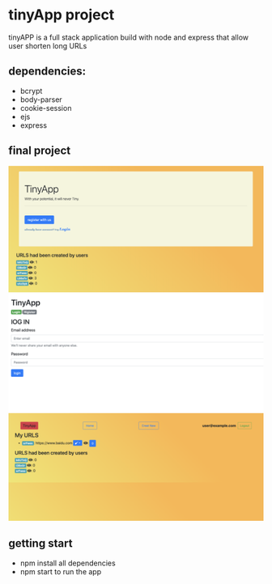 # tinyApp project
tinyAPP is a full stack application build with node and express that allow user shorten long URLs

## dependencies:
* bcrypt
* body-parser
* cookie-session
* ejs
* express

## final project
!['screenshot'](docs/urls_page.png)
!['screenshot'](docs/urls_login.png)
!['screenshot'](docs/urls_afterlogin.png)

## getting start
* npm install all dependencies 
* npm start to run the app
